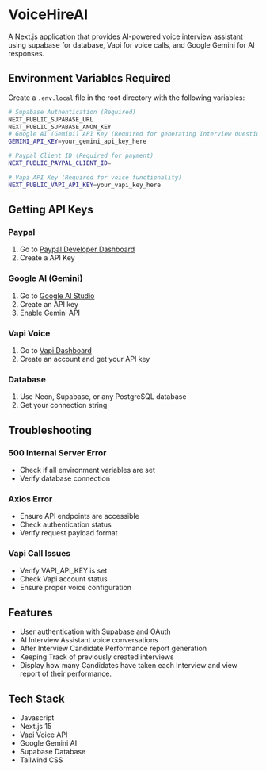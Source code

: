 # VoiceHireAI

A Next.js application that provides AI-powered voice interview assistant using supabase for database, Vapi for voice calls, and Google Gemini for AI responses.

## Environment Variables Required

Create a `.env.local` file in the root directory with the following variables:

```bash
# Supabase Authentication (Required)
NEXT_PUBLIC_SUPABASE_URL
NEXT_PUBLIC_SUPABASE_ANON_KEY
# Google AI (Gemini) API Key (Required for generating Interview Questions and Candidate Feedback)
GEMINI_API_KEY=your_gemini_api_key_here

# Paypal Client ID (Required for payment)
NEXT_PUBLIC_PAYPAL_CLIENT_ID=

# Vapi API Key (Required for voice functionality)
NEXT_PUBLIC_VAPI_API_KEY=your_vapi_key_here
```

## Getting API Keys

### Paypal

1. Go to [Paypal Developer Dashboard](https://developer.paypal.com/home/)
2. Create a API Key

### Google AI (Gemini)

1. Go to [Google AI Studio](https://aistudio.google.com/)
2. Create an API key
3. Enable Gemini API

### Vapi Voice

1. Go to [Vapi Dashboard](https://dashboard.vapi.ai/)
2. Create an account and get your API key

### Database

1. Use Neon, Supabase, or any PostgreSQL database
2. Get your connection string

## Troubleshooting

### 500 Internal Server Error

- Check if all environment variables are set
- Verify database connection

### Axios Error

- Ensure API endpoints are accessible
- Check authentication status
- Verify request payload format

### Vapi Call Issues

- Verify VAPI_API_KEY is set
- Check Vapi account status
- Ensure proper voice configuration

## Features

- User authentication with Supabase and OAuth
- AI Interview Assistant voice conversations
- After Interview Candidate Performance report generation
- Keeping Track of previously created interviews
- Display how many Candidates have taken each Interview and view report of their performance.

## Tech Stack

- Javascript
- Next.js 15
- Vapi Voice API
- Google Gemini AI
- Supabase Database
- Tailwind CSS
